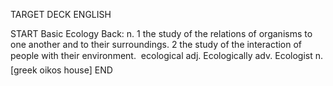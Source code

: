 TARGET DECK
ENGLISH

START
Basic
Ecology
Back: n. 1 the study of the relations of organisms to one another and to their surroundings. 2 the study of the interaction of people with their environment.  ecological adj. Ecologically adv. Ecologist n. [greek oikos house]
END
